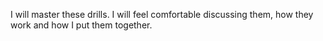 I will master these drills. I will feel comfortable discussing them, how they work and how I put them together.